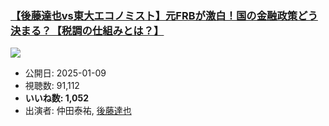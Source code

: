 ### [【後藤達也vs東大エコノミスト】元FRBが激白！国の金融政策どう決まる？【税調の仕組みとは？】](https://www.youtube.com/watch?v=SlmEG1mxkrI)
[![](https://img.youtube.com/vi/SlmEG1mxkrI/hqdefault.jpg)](https://www.youtube.com/watch?v=SlmEG1mxkrI)
-   公開日: 2025-01-09
-   視聴数: 91,112
-   **いいね数: 1,052**
-   出演者: 仲田泰祐, [後藤達也](/rehacq_fan/people/後藤達也 "wikilink")
